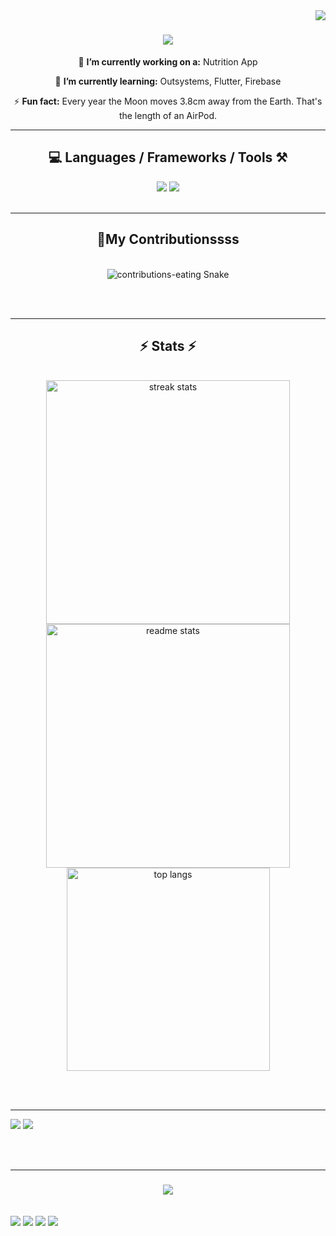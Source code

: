 <!-- VISITOR BADGE https://github.com/hehuapei/visitor-badge -->

<img align="right" src="https://visitor-badge.laobi.icu/badge?page_id=mao1910.mao1910&left_color=blue&right_color=violet" />

<!-- TYPING SVG https://github.com/DenverCoder1/readme-typing-svg -->

<h1 align="center">
    <img src="https://readme-typing-svg.herokuapp.com/?font=Righteous&size=35&center=true&vCenter=true&width=500&height=70&color=F724A9&font=poppins&duration=5000&lines=Hi+There!+👋;+I'm+Mao!;" />
</h1>

<!-- ABOUT ME -->

<div align="center">
 
 🔭 **I’m currently working on a:** Nutrition App
 
 🌱 **I’m currently learning:** Outsystems, Flutter, Firebase

 ⚡ **Fun fact:** Every year the Moon moves 3.8cm away from the Earth. That's the length of an AirPod.
<!-- Alternatives to the last sentence https://www.themeasureofthings.com/results.php?comp=length&unit=cm&amt=3.8 -->
 </div>

<!-- TECHNOLOGIES LOGOS -->

<hr/> 
<h2 align="center">💻 Languages / Frameworks / Tools ⚒️</h2>
<div align="center">
    <img src="https://skillicons.dev/icons?i=javascript,typescript,angular,react,html,css,scss,bootstrap,cs,java,spring" />
    <img src="https://skillicons.dev/icons?i=flutter,firebase,supabase,mysql,git,github,gitlab,vscode,idea,maven,figma" />
</div>
<br/>

<!-- CONTRIBUTIONS SNAKE GAME -->

<hr/>

<div align="center">
  <h2> 🐍My Contributionssss </h2>
  <br>
  <img alt="contributions-eating Snake" src="https://raw.githubusercontent.com/mao1910/mao1910/output/github-contribution-grid-snake.svg" />
  
  <br/><br/>
</div>

<hr/>

<!-- STATS+LANGUAGES TEST-->

<h2 align="center">⚡ Stats ⚡</h2>
<br>
<div align=center>
  <img width=390 src="https://streak-stats.demolab.com/?user=mao1910&count_private=true&theme=react&border_radius=10" alt="streak stats"/>
  <img width=390 src="https://github-readme-stats-mao1910.vercel.app/api?username=mao1910&count_private=true&show_icons=true&theme=react&rank_icon=github&border_radius=10" alt="readme stats" />
  <br/>
   <img width=325 align="center" src="https://github-readme-stats-mao1910.vercel.app/api/top-langs/?username=mao1910&hide=HTML&langs_count=8&layout=compact&theme=react&border_radius=10&size_weight=0.5&count_weight=0.5&exclude_repo=github-readme-stats" alt="top langs" />

</div>

<br/><br/>
<hr/>

<!-- STATS -->

<picture>
  <source
    srcset="https://github-readme-stats.vercel.app/api?username=mao1910&show_icons=true&theme=dracula&hide=contribs"
    media="(prefers-color-scheme: dark)"
  />
  <source
    srcset="https://github-readme-stats.vercel.app/api?username=mao1910&show_icons=true"
    media="(prefers-color-scheme: light), (prefers-color-scheme: no-preference)"
  />
  <img src="https://github-readme-stats.vercel.app/api?username=mao1910&show_icons=true" />
</picture>

<!-- LANGUAGES USAGE -->

<picture>
  <source
    srcset="https://github-readme-stats.vercel.app/api/top-langs/?username=Mao1910&size_weight=0.5&count_weight=0.5&show_icons=true&theme=dracula"
    media="(prefers-color-scheme: dark)"
  />
  <source
    srcset="https://github-readme-stats.vercel.app/api?username=mao1910&show_icons=true"
    media="(prefers-color-scheme: light), (prefers-color-scheme: no-preference)"
  />
  <img src="https://github-readme-stats.vercel.app/api?username=mao1910&show_icons=true" />
</picture>

<!-- FOOTER -->

<br/><br/>
<hr/>

<h3 align="center">
    <img src="https://readme-typing-svg.herokuapp.com/?font=Righteous&size=25&center=true&vCenter=true&width=500&height=70&color=F724A9&font=poppins&duration=5000&lines=Thanks+for+dropping+by!+✌️;Hope+to+see+you+again+:)">
</h3>

<br/>

<!--  SOCIAL NETWORS -->
  
  <div> 
    <a href="https://www.linkedin.com/" target="_blank"><img src="https://img.shields.io/badge/-LinkedIn-%230077B5?style=for-the-badge&logo=linkedin&logoColor=white" target="_blank"></a> <!-- ADD LINKEDIN PROFILE -->
    <a href = "https://www.google.com"><img src="https://img.shields.io/badge/Portfolio-4285F4?style=for-the-badge&logo=Google-chrome&logoColor=white" target="_blank"></a> <!-- ADD PORTFOLIO WEBSITE -->
    <a href="https://discord.gg" target="_blank"><img src="https://img.shields.io/badge/Discord-7289DA?style=for-the-badge&logo=discord&logoColor=white" target="_blank"></a> <!-- ADD DISCORD -->
    <a href = "mao1910dev@gmail.com"><img src="https://img.shields.io/badge/Gmail-D14836?style=for-the-badge&logo=gmail&logoColor=white" target="_blank"></a>
  </div>
